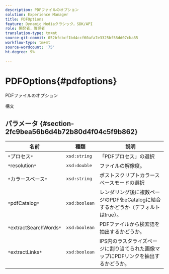 ```yaml
---
description: PDFファイルのオプション
solution: Experience Manager
title: PDFOptions
feature: Dynamic Mediaクラシック，SDK/API
role: 開発者，管理者
translation-type: tm+mt
source-git-commit: 052bfcbcf1bd4ccf60afa7e3325bf58dd07cba85
workflow-type: tm+mt
source-wordcount: '75'
ht-degree: 9%

---
```



# PDFOptions{#pdfoptions}

PDFファイルのオプション

構文

## パラメータ {#section-2fc9bea56b6d4b72b80d4f04c5f9b862}

| 名前 | 種類 | 説明 |
|---|---|---|
| `*`プロセス`*` | `xsd:string` | 「PDFプロセス」の選択 |
| `*`resolution`*` | `xsd:double` | ファイルの解像度。 |
| `*`カラースペース`*` | `xsd:string` | ポストスクリプトカラースペースモードの選択 |
| `*`pdfCatalog`*` | `xsd:boolean` | レンダリング後に複数ページのPDFをeCatalogに結合するかどうか（デフォルトはtrue）。 |
| `*`extractSearchWords`*` | `xsd:boolean` | PDFファイルから検索語を抽出するかどうか。 |
| `*`extractLinks`*` | `xsd:boolean` | IPS内のラスタライズページに割り当てられた画像マップにPDFリンクを抽出するかどうか。 |

